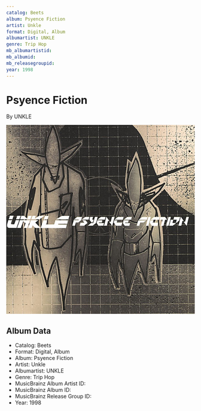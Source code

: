 ```yaml
---
catalog: Beets
album: Psyence Fiction
artist: Unkle
format: Digital, Album
albumartist: UNKLE
genre: Trip Hop
mb_albumartistid: 
mb_albumid: 
mb_releasegroupid: 
year: 1998
---
```


# Psyence Fiction

By UNKLE

![](../../assets/beetscovers/Unkle-Psyence_Fiction.jpg)

## Album Data

- Catalog: Beets
- Format: Digital, Album
- Album: Psyence Fiction
- Artist: Unkle
- Albumartist: UNKLE
- Genre: Trip Hop
- MusicBrainz Album Artist ID: 
- MusicBrainz Album ID: 
- MusicBrainz Release Group ID: 
- Year: 1998

